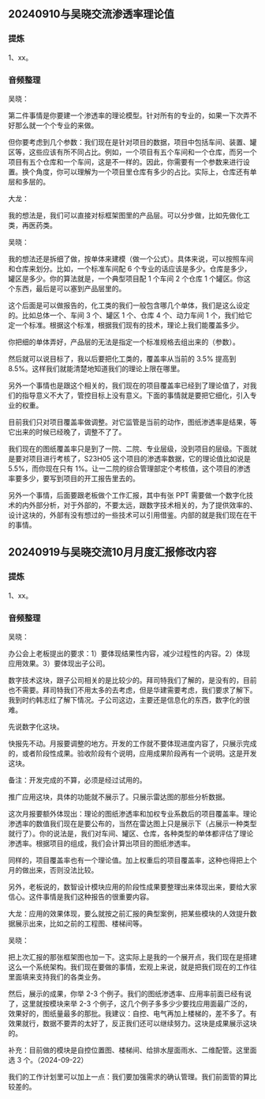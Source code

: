 ## 20240910与吴晓交流渗透率理论值

### 提炼

1、xx。

### 音频整理

吴晓：

第二件事情是你要建一个渗透率的理论模型。针对所有的专业的，如果一下次弄不好那么就一个个专业的来做。

但你要考虑到几个参数：我们现在是针对项目的数据，项目中包括车间、装置、罐区等，这些应该有所不同占比。例如，一个项目有五个车间和一个仓库，而另一个项目有五个仓库和一个车间，这是不一样的。因此，你需要有一个参数来进行设置。换个角度，你可以理解为一个项目里仓库有多少的占比。实际上，仓库还有单层和多层的。

大龙：

我的想法是，我们可以直接对标框架图里的产品层。可以分步做，比如先做化工类，再医药类。

吴晓：

我的想法还是拆细了做，按单体来建模（做一个公式）。具体来说，可以按照车间和仓库来划分。比如，一个标准车间配 6 个专业的话应该是多少。仓库是多少，罐区是多少。你的算法就是，一个典型项目配 1 个车间 2 个仓库 1 个罐区。你这个东西，最后是可以塞到产品层里的。

这个后面是可以做报告的，化工类的我们一般包含哪几个单体，我们是这么设定的。比如总体一个、车间 3 个、罐区 1 个、仓库 4 个、动力车间 1 个，我们给它定一个标准。根据这个标准，根据我们现有的技术，理论上我们能覆盖多少。

你把细的单体弄好，产品层的无法是指定一个标准规格去组出来的（参数）。

然后就可以说目标了，我以后要把化工类的，覆盖率从当前的 3.5% 提高到 8.5%。这样我们就能清楚地知道我们的理论上限在哪里。

另外一个事情也是跟这个相关的，我们现在的项目覆盖率已经到了理论值了，对我们的指导意义不大了，管控目标上没有意义。下面的事情就是要把它细化，引入专业的权重。

目前我们只对项目覆盖率做调整。对它监管是当前的动作，图纸渗透率是结果，等它出来的时候已经晚了，调整不了了。

我们现在的图纸覆盖率只是到了一院、二院、专业层级，没到项目的层级。下面就是要对项目进行考核了，S23H05 这个项目的渗透率数据，它的理论值比如说是 5.5%，而你现在只有 1%。让一二院的综合管理部定个考核值，这个项目的渗透率要多少，要写到项目的开工报告里去的。

另外一个事情，后面要跟老板做个工作汇报，其中有张 PPT 需要做一个数字化技术的内外部分析，对于外部的，不要太远，跟数字技术相关的，为了提供效率的、设计这块的，外部有没有想过的一些技术可以引用借鉴。内部的就是我们现在在干的事情。

## 20240919与吴晓交流10月月度汇报修改内容

### 提炼

1、xx。

### 音频整理

吴晓：

办公会上老板提出的要求：1）要体现结果性内容，减少过程性的内容。2）体现应用效果。3）要体现出子公司。

数字技术这块，跟子公司相关的是比较少的。拜司特我们了解的，是没有的，目前也不需要。拜司特我们不用太多的去考虑，但是华建需要考虑，我们要求了解下。我到时约韩志红了解下情况。子公司这边，主要还是信息化的东西，数字化的很难。

先说数字化这块。

快报先不动。月报要调整的地方。开发的工作就不要体现进度内容了，只展示完成的，或者阶段性成果。验收阶段有个说明，应用成果阶段再有一个说明。这是开发这块。

备注：开发完成的不算，必须是经过试用的。

推广应用这块，具体的功能就不展示了。只展示雷达图的那些分析数据。

这次月报要额外体现出：理论的图纸渗透率和加权专业系数后的项目覆盖率。理论渗透率的数值我们现在是要公布的，当然在雷达图上只是展示下（占展示一种类型就行了）。你的说法是，我们对车间、罐区、仓库，各种类型的单体都评估了理论渗透率。根据项目的组成，我们会计算出项目的图纸渗透率。

同样的，项目覆盖率也有一个理论值。加上权重后的项目覆盖率，这种也得把上个月的做出来，否则没法比较。

另外，老板说的，数智设计模块应用的阶段性成果要整理出来体现出来，要给大家信心。这件事情是我们这种报告的很重要内容。

大龙：应用的效果体现，要么就按之前汇报的典型案例，把某些模块的人效提升数据展示出来，比如之前的工程图、楼梯间等。

吴晓：

把上次汇报的那张框架图也加一下。这实际上是我的一个展开点，我们现在是搭建这么一个系统架构。我们现在要做的事情，宏观上来说，就是把我们现在的工作往里面填来支持我们的各类业务。

然后，展示的成果，你举 2-3 个例子。我们的图纸渗透率、应用率前面已经有说了，这里就按模块来举 2-3 个例子，这几个例子多多少少要找应用面最广泛的，效果好的，图纸量最多的那批。我建议：自控、电气再加上楼梯的，差不多了。有效果就行，数据不要弄的太好了，反正我们还可以继续努力。这块是成果展示这块的。

补充：目前做的模块是自控位置图、楼梯间、给排水屋面雨水、二维配管。这里面选 3 个。（2024-09-22）

我们的工作计划里可以加上一点：我们要加强需求的确认管理。我们前面管的算比较差的。

